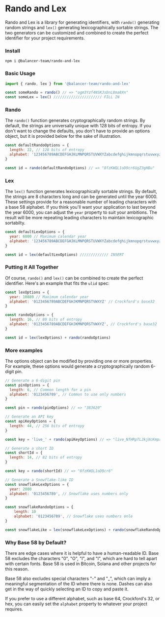 # Rando and Lex

Rando and Lex is a library for generating identifiers, with `rando()` generating random strings and `lex()` generating lexicographically sortable strings. The two generators can be customized and combined to create the perfect identifier for your project requirements.

### Install

```
npm i @balancer-team/rando-and-lex
```

### Basic Usage

```js
import { rando, lex } from '@balancer-team/rando-and-lex'

const someRando = rando() // => "ogm3Yzf4NSKJsDnL8ma8Xn"
const someLex = lex() ////////////////////// FILL IN
```

### Rando

The `rando()` function generates cryptographically random strings. By default, the strings are universally unique with 128 bits of entropy. If you don't want to change the defaults, you don't have to provide an options object, but it is provided below for the sake of illustration.

```js
const defaultRandoOptions = {
  length: 22, // 128 bits of entropy
  alphabet: '123456789ABCDEFGHJKLMNPQRSTUVWXYZabcdefghijkmnopqrstuvwxyz', // Base 58
}

const id = rando(defaultRandoOptions) // => "8fzKWQL1oD9cr6UgZ3gHBu"
```

### Lex

The `lex()` function generates lexicographically sortable strings. By default, the strings are 8 characters long and can be generated until the year 6000. These settings provide for a reasonable number of leading characters with a base 58 alphabet. If you think you'll want your application to last beyond the year 6000, you can adjust the `year` property to suit your ambitions. The result will be more repeating leading characters to maintain lexicographic sortabilty.

```js
const defaultLexOptions = {
  year: 6000 // Maximum calendar year
  alphabet: '123456789ABCDEFGHJKLMNPQRSTUVWXYZabcdefghijkmnopqrstuvwxyz' // Base 58
}

const id = lex(defaultLexOptions) ///////////// INSERT
```

### Putting it All Together

Of course, `rando()` and `lex()` can be combined to create the perfect identifier. Here's an example that fits the `ulid` spec:

```js
const lexOptions = {
  year: 10889 // Maximum calendar year
  alphabet: '0123456789ABCDEFGHJKMNPQRSTVWXYZ' // Crockford's base32
}

const randoOptions = {
  length: 16, // 80 bits of entropy
  alphabet: '0123456789ABCDEFGHJKMNPQRSTVWXYZ', // Crockford's base32
}

const id = lex(lexOptions) + rando(randoOptions)
```

### More examples

The options object can be modified by providing one or more properties. For example, these options would generate a cryptographically random 6-digit pin.

```js
// Generate a 6-digit pin
const pinOptions = {
  length: 6, // Common length for a pin
  alphabet: '0123456789', // Common to use only numbers
}

const pin = rando(pinOptions) // => "383620"

// Generate an API key
const apiKeyOptions = {
  length: 44, // 256 bits of entropy
}

const key = 'live_' + rando(apiKeyOptions) // => "live_NfHRpTLJkjXcKmprjcpQ4UgRfL4KKEGoSrBLytf5RD44"

// Generate a short ID
const shortId = {
  length: 14, // 82 bits of entropy
}

const key = rando(shortId) // => "8fzKWQL1oD9cr6"

// Generate a Snowflake-like ID
const snowflakeLexOptions = {
  year: 2080
  alphabet: '0123456789', // Snowflake uses numbers only
}

const snowflakeRandoOptions = {
    length: 10
    alphabet: '0123456789', // Snowflake uses numbers onle
}

const snowflakeLike = lex(snowflakeLexOptions) + rando(snowflakeRandoOptions)
```

### Why Base 58 by Default?

There are edge cases where it is helpful to have a human-readable ID. Base 58 excludes the characters "0", "O", "I", and "l", which are hard to tell apart with certain fonts. Base 58 is used in Bitcoin, Solana and other projects for this reason.

Base 58 also excludes special characters "-" and "\_", which can imply a meaningful segmentation of the ID where there is none. Dashes can also get in the way of quickly selecting an ID to copy and paste it.

If you prefer to use a different alphabet, such as base 64, Crockford's 32, or hex, you can easily set the `alphabet` property to whatever your project requires.
